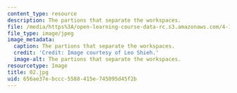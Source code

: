 ```yaml
---
content_type: resource
description: The partions that separate the workspaces.
file: /media/https%3A/open-learning-course-data-rc.s3.amazonaws.com/4-104-architecture-studio-intentions-spring-2005/656ae37ebccc5588415e745095d45f2b_02.jpg
file_type: image/jpeg
image_metadata:
  caption: The partions that separate the workspaces.
  credit: 'Credit: Image courtesy of Leo Shieh.'
  image-alt: The partions that separate the workspaces.
resourcetype: Image
title: 02.jpg
uid: 656ae37e-bccc-5588-415e-745095d45f2b
---
```

